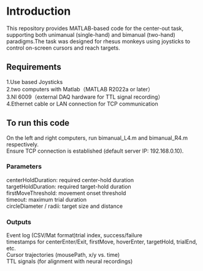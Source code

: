 # **Introduction**  
This repository provides MATLAB-based code for the center-out task, supporting both unimanual (single-hand) and bimanual (two-hand) paradigms.The task was designed for rhesus monkeys using joysticks to control on-screen cursors and reach targets.

## **Requirements**  
1.Use based Joysticks   
2.two computers with Matlab（MATLAB R2022a or later）  
3.NI 6009（external DAQ hardware for TTL signal recording）  
4.Ethernet cable or LAN connection for TCP communication

## **To run this code**  
On the left and right computers, run bimanual_L4.m and bimanual_R4.m respectively.  
Ensure TCP connection is established (default server IP: 192.168.0.10).

### **Parameters**    
centerHoldDuration: required center-hold duration  
targetHoldDuration: required target-hold duration  
firstMoveThreshold: movement onset threshold  
timeout: maximum trial duration  
circleDiameter / radii: target size and distance


### **Outputs**  
Event log (CSV/Mat format)trial index, success/failure  
timestamps for centerEnter/Exit, firstMove, hoverEnter, targetHold, trialEnd, etc.    
Cursor trajectories (mousePath, x/y vs. time)  
TTL signals (for alignment with neural recordings)
